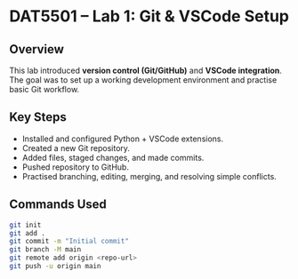 # DAT5501 – Lab 1: Git & VSCode Setup

## Overview  
This lab introduced **version control (Git/GitHub)** and **VSCode integration**.  
The goal was to set up a working development environment and practise basic Git workflow.

## Key Steps  
- Installed and configured Python + VSCode extensions.  
- Created a new Git repository.  
- Added files, staged changes, and made commits.  
- Pushed repository to GitHub.  
- Practised branching, editing, merging, and resolving simple conflicts.

## Commands Used  
```bash
git init
git add .
git commit -m "Initial commit"
git branch -M main
git remote add origin <repo-url>
git push -u origin main
